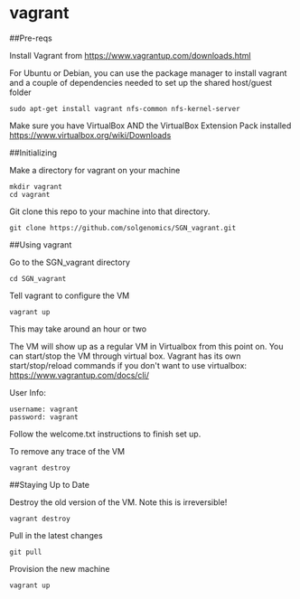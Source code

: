 # vagrant

##Pre-reqs

Install Vagrant from https://www.vagrantup.com/downloads.html 

For Ubuntu or Debian, you can use the package manager to install vagrant and a couple of dependencies needed to set up the shared host/guest folder
```
sudo apt-get install vagrant nfs-common nfs-kernel-server
```

Make sure you have VirtualBox AND the VirtualBox Extension Pack installed
https://www.virtualbox.org/wiki/Downloads


##Initializing

Make a directory for vagrant on your machine
```
mkdir vagrant
cd vagrant
```


Git clone this repo to your machine into that directory.
```
git clone https://github.com/solgenomics/SGN_vagrant.git
```


##Using vagrant

Go to the SGN_vagrant directory
```
cd SGN_vagrant
```

Tell vagrant to configure the VM
```
vagrant up
```
This may take around an hour or two


The VM will show up as a regular VM in Virtualbox from this point on. You can start/stop the VM through virtual box.
Vagrant has its own start/stop/reload commands if you don't want to use virtualbox: https://www.vagrantup.com/docs/cli/

User Info:
```
username: vagrant
password: vagrant
```

Follow the welcome.txt instructions to finish set up.


To remove any trace of the VM
```
vagrant destroy
```

##Staying Up to Date

Destroy the old version of the VM. Note this is irreversible!
```
vagrant destroy
```

Pull in the latest changes
```
git pull
```

Provision the new machine
```
vagrant up
```
